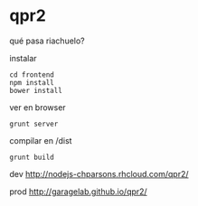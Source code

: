qpr2
====

qué pasa riachuelo?  

instalar  
```
cd frontend
npm install  
bower install  
```

ver en browser  
```
grunt server  
```

compilar en /dist  
```
grunt build  
```

dev http://nodejs-chparsons.rhcloud.com/qpr2/  

prod http://garagelab.github.io/qpr2/  

